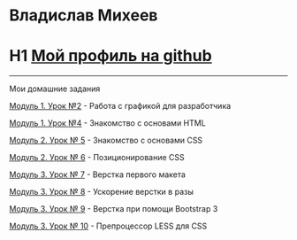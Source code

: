 # Владислав Михеев
# H1 [Мой профиль на github](https://github.com/ApgrEEid)
***
Мои домашние задания

[Модуль 1. Урок №2](https://yadi.sk/d/Fpkt-cOO3N4ADe "Работа с графикой для разработчика") - Работа с графикой для разработчика

[Модуль 1. Урок №4](https://apgreeid.github.io/lesson4.html "Знакомство с основами HTML") - Знакомство с основами HTML

[Модуль 2. Урок № 5](https://apgreeid.github.io/book/src/index.html "Знакомство с основами CSS") - Знакомство с основами CSS

[Модуль 2. Урок № 6](https://apgreeid.github.io/header/src/index.html "Позиционирование CSS") - Позиционирование CSS

[Модуль 3. Урок № 7](https://apgreeid.github.io/maket/src/index.html "Верстка первого макета") - Верстка первого макета

[Модуль 3. Урок № 8](https://apgreeid.github.io/icons/src/index.html "Ускорение верстки в разы") - Ускорение верстки в разы

[Модуль 3. Урок № 9](https://apgreeid.github.io/maket-bootstrap3/src/index.html "Верстка при помощи Bootstrap 3") - Верстка при помощи Bootstrap 3

[Модуль 3. Урок № 10](https://apgreeid.github.io/main.less "Препроцессор LESS для CSS") - Препроцессор LESS для CSS
